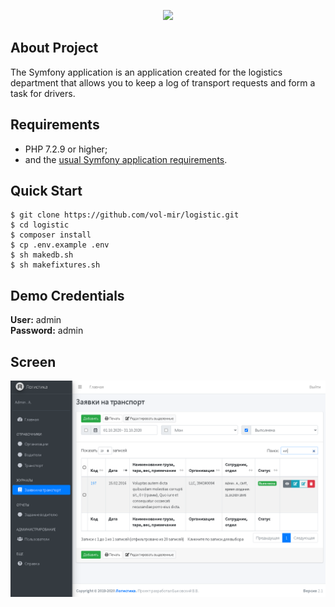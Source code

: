 <p align="center"><img src="https://symfony.com/images/logos/header-logo.svg"></p>

## About Project
The Symfony application is an application created for the logistics department that allows you to keep a log of transport requests and form a task for drivers.

## Requirements
  * PHP 7.2.9 or higher;
  * and the [usual Symfony application requirements][1].

## Quick Start
```shell
$ git clone https://github.com/vol-mir/logistic.git
$ cd logistic
$ composer install
$ cp .env.example .env
$ sh makedb.sh
$ sh makefixtures.sh
```

## Demo Credentials
**User:** admin  
**Password:** admin

## Screen
![Alt text](public/dist/img/demo.png "Tasks Goods")

[1]: https://symfony.com/doc/current/reference/requirements.html